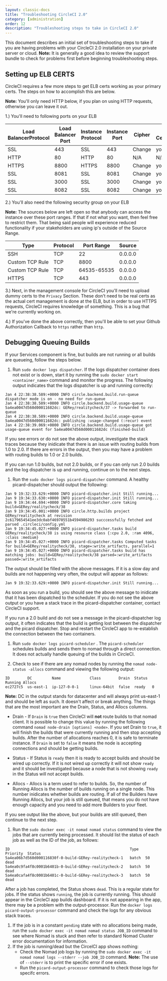 ```yaml
---
layout: classic-docs
title: "Troubleshooting CircleCI 2.0"
category: [administration]
order: 12
description: "Troubleshooting steps to take in CircleCI 2.0"
---
```

This document describes an initial set of troubleshooting steps to take if you are having problems with your CircleCI 2.0 installation on your private server or cloud. **Note:** It is generally a good idea to review the support bundle to check for problems first before beginning troubleshooting steps.


## Setting up ELB CERTS
CircleCI requires a few more steps to get ELB certs working as your primary certs. The steps on how to accomplish this are below.

**Note:** You'll only need HTTP below, if you plan on using HTTP requests, otherwise you can leave it out. 

1.) You'll need to following ports on your ELB

Load BalancerProtocol | Load Balancer Port | Instance Protocol | Instance Port | Cipher | SSL Certificate
----------|----------|----------|----------|----------|----------
SSL| 443 | SSL | 443 | Change | your-cert
HTTP | 80 | HTTP | 80 | N/A | N/A
HTTPS | 8800 | HTTPS | 8800| Change | your cert
SSL | 8081 | SSL | 8081 | Change | your cert
SSL | 3000 | SSL | 3000 | Change | your cert
SSL|8082| SSL| 8082 | Change | your cert

2.) You'll also need the following security group on your ELB

**Note:** The sources below are left open so that anybody can access the instance over these port ranges. If that if not what you want, then feel free to restrict them. That being said people will experience reduced functionality if your stakeholders are using ip's outside of the Source Range. 

Type | Protocol | Port Range | Source
----------|----------|----------|----------
SSH | TCP | 22 | 0.0.0.0
Custom TCP Rule | TCP | 8800 | 0.0.0.0
Custom TCP Rule | TCP | 64535-65535 | 0.0.0.0
HTTPS | TCP | 443 | 0.0.0.0

3.) Next, in the management console for CircleCI you'll need to upload dummy certs to the `Privacy` Section. These don't need to be real certs as the actual cert management is done at the ELB, but in order to use HTTPS requests, CircleCI requires knowledge of something. This is a bug that we're currently working on.

4.) If you've done the above correctly, then you'll be able to set your Github Authorization Callback to `https` rather than `http`.  





## Debugging Queuing Builds

If your Services component is fine, but builds are not running or all builds are queueing, follow the steps below.

1. Run `sudo docker logs dispatcher`. If the logs dispatcher container does not exist or is down, start it by running the `sudo docker start <container_name>` command and monitor the progress. The following output indicates that the logs dispatcher is up and running correctly:

```
Jan 4 22:38:38.589:+0000 INFO circle.backend.build.run-queue dispatcher mode is on - no need for run-queue
Jan 4 22:38:38.589:+0000 INFO circle.backend.build.usage-queue 5a4ea0047d560d00011682dc: GERey/realitycheck/37 -> forwarded to run-queue
Jan 4 22:38:38.589:+0000 INFO circle.backend.build.usage-queue 5a4ea0047d560d00011682dc: publishing :usage-changed (:recur) event
Jan 4 22:38:39.069:+0000 INFO circle.backend.build.usage-queue got usage-queue event for 5a4ea0047d560d00011682dc (finished-build)
```

If you see errors or do not see the above output, investigate the stack traces because they inidicate that there is an issue with routing builds from 1.0 to 2.0. If there are errors in the output, then you may have a problem with routing builds to 1.0 or 2.0 builds. 

If you can run 1.0 builds, but not 2.0 builds, or if you can only run 2.0 builds and the log dispatcher is up and running, continue on to the next steps. 

1. Run the `sudo docker logs picard-dispatcher` command. A healthy picard-dispatcher should output the following: 

```
Jan 9 19:32:33.629:+0000 INFO picard-dispatcher.init Still running...
Jan 9 19:34:33.630:+0000 INFO picard-dispatcher.init Still running...
Jan 9 19:34:44.694:+0000 INFO picard-dispatcher.core taking build=GERey/realitycheck/38
Jan 9 19:34:45.001:+0000 INFO circle.http.builds project GERey/realitycheck at revision 2c6179654541ee3dc0abf46970551b4594986293 succcessfully fetched and parsed .circleci/config.yml
Jan 9 19:34:45.027:+0000 INFO picard-dispatcher.tasks build GERey/realitycheck/38 is using resource class {:cpu 2.0, :ram 4096, :class :medium}
Jan 9 19:34:45.027:+0000 INFO picard-dispatcher.tasks Computed tasks for build=GERey/realitycheck/38, stage=:write_artifacts, parallel=1
Jan 9 19:34:45.027:+0000 INFO picard-dispatcher.tasks build has matching jobs: build=GERey/realitycheck/38 parsed=:write_artifacts passed=:write_artifacts
```

The output should be filled with the above messages. If it is a slow day and builds are not happening very often, the output will appear as follows:

```
Jan 9 19:32:33.629:+0000 INFO picard-dispatcher.init Still running...
```

As soon as you run a build, you should see the above message to inidicate that it has been dispatched to the scheduler. If you do not see the above output or you have a stack trace in the picard-dispatcher container, contact CircleCI support. 

If you run a 2.0 build and do not see a message in the picard-dispatcher log output, it often indicates that the build is getting lost between the dispatcher and the picard dispatcher. Stop and restart the CircleCI app to re-establish the connection between the two containers.


1. Run `sudo docker logs picard-scheduler` . The `picard-scheduler` schedules builds and sends them to nomad through a direct connection. It does not actually handle queuing of the builds in CircleCI. 


1. Check to see if there are any nomad nodes by running the `nomad node-status -allocs` command and viewing the following output:

```
ID        DC         Name             Class        Drain  Status  Running Allocs
ec2727c5  us-east-1  ip-127-0-0-1     linux-64bit  false  ready   0
```

**Note:** DC in the output stands for datacenter and will always print us-east-1 and should be left as such. It doesn't affect or break anything. The things that are the most important are the Drain, Status, and Allocs columns. 

- Drain - If `Drain` is `true` then CircleCI will **not** route builds to that nomad client. It is possible to change this value by running the following command `nomad node-drain [options] <node>`. If you set Drain to `true`, it will finish the builds that were currently running and then stop accepting builds. After the number of allocations reaches 0, it is safe to terminate instance. If `Drain` is set to `false` it means the node is accepting connections and should be getting builds.  

- Status - If Status is `ready` then it is ready to accept builds and should be wired up correctly. If it is not wired up correctly it will not show `ready` and it should be investigated because a node that is not showing `ready` in the Status will not accept builds.

- Allocs - Allocs is a term used to refer to builds. So, the number of Running Allocs is the number of builds running on a single node. This number inidicates whether builds are routing. If all of the Builders have Running Allocs, but your job is still queued, that means you do not have enough capacity and you need to add more Builders to your fleet. 

If you see output like the above, but your builds are still queued, then continue to the next step. 


1. Run the `sudo docker exec -it nomad nomad status` command to view the jobs that are currently being processed. It should list the status of each job as well as the ID of the job, as follows:

```
ID                                                      Type   Priority  Status
5a4ea06b7d560d000116830f-0-build-GERey-realitycheck-1   batch  50        dead
5a4ea0c9fa4f8c0001b6401b-0-build-GERey-realitycheck-2   batch  50        dead
5a4ea0cafa4f8c0001b6401c-0-build-GERey-realitycheck-3   batch  50        dead
```

After a job has completed, the Status shows `dead`. This is a regular state for jobs. If the status shows `running`, the job is currently running. This should appear in the CircleCI app builds dashboard. If it is not appearing in the app, there may be a problem with the output-processor. Run the  `docker logs picard-output-processor` command and check the logs for any obvious stack traces. 


1. If the job is in a constant `pending` state with no allocations being made, run the `sudo docker exec -it nomad nomad status JOB_ID` command to see where Nomad is stuck and then refer to standard Nomad Cluster error documentation for information.
1. If the job is running/dead but the CircelCI app shows nothing:
   - Check the Nomad job logs by running the `sudo docker exec -it nomad nomad logs --stderr --job JOB_ID` command. **Note:** The use of `--stderr` is to print the specific error if one exists. 
   - Run the `picard-output-processor` command to check those logs for specifc errors.
